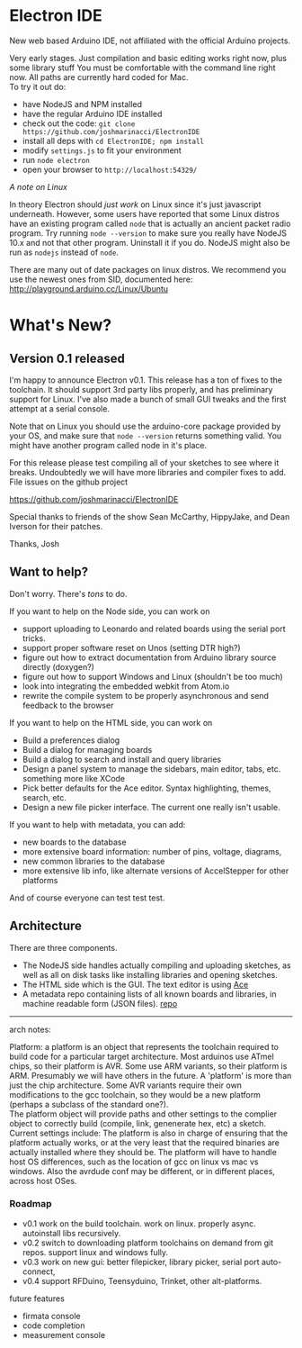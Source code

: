 Electron IDE
=========

New web based Arduino IDE, not affiliated with the official Arduino projects.

Very early stages. Just compilation and basic editing works right now, plus some library stuff You must
be comfortable with the command line right now. All paths are currently
hard coded for Mac.  
To try it out do:

* have NodeJS and NPM installed
* have the regular Arduino IDE installed
* check out the code: `git clone https://github.com/joshmarinacci/ElectronIDE`
* install all deps with `cd ElectronIDE; npm install`
* modify `settings.js` to fit your environment
* run `node electron`
* open your browser to `http://localhost:54329/`

*A note on Linux*

In theory Electron should *just work* on Linux since it's just javascript underneath.
However, some users have reported that some Linux distros have an existing program
called `node` that is actually an ancient packet radio program.  Try running `node --version`
to make sure you really have NodeJS 10.x and not that other program. Uninstall
it if you do. NodeJS might also be run as `nodejs` instead of `node`.

There are many out of date packages on linux distros. We recommend you use the newest
ones from SID, documented here: http://playground.arduino.cc/Linux/Ubuntu

# What's New?

## Version 0.1 released

I'm happy to announce Electron v0.1. This release has a ton of fixes to the toolchain.
It should support 3rd party libs properly, and has preliminary support for Linux.  I've
also made a bunch of small GUI tweaks and the first attempt at a serial console.


Note that on Linux you should use the arduino-core package provided by your OS, and
make sure that `node --version` returns something valid. You might have another program
called node in it's place.  

For this release please test compiling all of your sketches to see where it breaks.
Undoubtedly we will have more libraries and compiler fixes to add.  File issues on
the github project

https://github.com/joshmarinacci/ElectronIDE

Special thanks to friends of the show Sean McCarthy, HippyJake, and Dean Iverson
for their patches.

Thanks,
    Josh


## Want to help?

Don't worry. There's *tons* to do.

If you want to help on the Node side, you can work on

* support uploading to Leonardo and related boards using the serial port tricks.
* support proper software reset on Unos (setting DTR high?)
* figure out how to extract documentation from Arduino library source directly (doxygen?)
* figure out how to support Windows and Linux (shouldn't be too much)
* look into integrating the embedded webkit from Atom.io
* rewrite the compile system to be properly asynchronous and send feedback to the browser


If you want to help on the HTML side, you can work on

* Build a preferences dialog
* Build a dialog for managing boards
* Build a dialog to search and install and query libraries
* Design a panel system to manage the sidebars, main editor, tabs, etc. something more like XCode
* Pick better defaults for the Ace editor. Syntax highlighting, themes, search, etc.
* Design a new file picker interface. The current one really isn't usable.


If you want to help with metadata, you can add:

* new boards to the database
* more extensive board information: number of pins, voltage, diagrams,
* new common libraries to the database
* more extensive lib info, like alternate versions of AccelStepper for other platforms


And of course everyone can test test test.

## Architecture

There are three components.

* The NodeJS side handles actually compiling and uploading sketches,
as well as all on disk tasks like installing libraries and opening sketches.
* The HTML side which is the GUI. The text editor is using [Ace](http://ace.c9.io/)
* A metadata repo containing lists of all known
boards and libraries, in machine readable form (JSON files).
[repo](https://github.com/joshmarinacci/arduino-data)


----
arch notes:

Platform: a platform is an object that represents the toolchain required to build code for a particular target architecture.
Most arduinos use ATmel chips, so their platform is AVR. Some use ARM variants, so their platform is ARM. Presumably
we will have others in the future. A 'platform' is more than just the chip architecture. Some AVR variants require their
own modifications to the gcc toolchain, so they would be a new platform (perhaps a subclass of the standard one?).  
The platform object will provide paths and other settings to the complier object to correctly build
(compile, link, genenerate hex, etc) a sketch.  Current settings include:
The platform is also in charge of ensuring that the platform actually works, or at the very least that
the required binaries are actually installed where they should be. The platform will have to handle
host OS differences, such as the location of gcc on linux vs mac vs windows. Also the avrdude conf may be
different, or in different places, across host OSes.

### Roadmap


* v0.1  work on the build toolchain. work on linux. properly async. autoinstall libs recursively.
* v0.2  switch to downloading platform toolchains on demand from git repos. support linux and windows fully.
* v0.3  work on new gui: better filepicker, library picker, serial port auto-connect,
* v0.4  support RFDuino, Teensyduino, Trinket, other alt-platforms.

future features

* firmata console
* code completion
* measurement console
